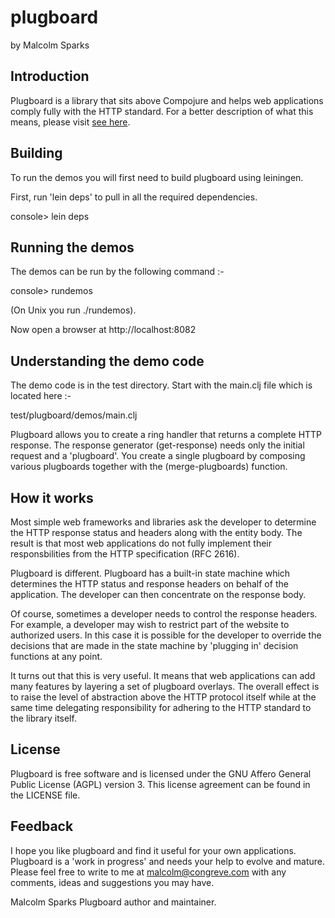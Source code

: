 # plugboard
by Malcolm Sparks

## Introduction

Plugboard is a library that sits above Compojure and helps web applications comply fully with the HTTP standard. For a better
description of what this means, please visit [see here](http://webmachine.basho.com/diagram.html).

## Building

To run the demos you will first need to build plugboard using leiningen.

First, run 'lein deps' to pull in all the required dependencies.

console> lein deps

## Running the demos

The demos can be run by the following command :-

console> rundemos

(On Unix you run ./rundemos).

Now open a browser at http://localhost:8082

## Understanding the demo code

The demo code is in the test directory. Start with the main.clj file which is located here :-

test/plugboard/demos/main.clj

Plugboard allows you to create a ring handler that returns a complete HTTP response. The response generator (get-response) needs
only the initial request and a 'plugboard'. You create a single plugboard by composing various plugboards together with the
(merge-plugboards) function.

## How it works

Most simple web frameworks and libraries ask the developer to determine the HTTP response status and headers along with the entity
body. The result is that most web applications do not fully implement their responsbilities from the HTTP specification (RFC 2616).

Plugboard is different. Plugboard has a built-in state machine which determines the HTTP status and response headers on behalf of
the application. The developer can then concentrate on the response body.

Of course, sometimes a developer needs to control the response headers. For example, a developer may wish to restrict part of the
website to authorized users. In this case it is possible for the developer to override the decisions that are made in the state
machine by 'plugging in' decision functions at any point.

It turns out that this is very useful. It means that web applications can add many features by layering a set of plugboard
overlays. The overall effect is to raise the level of abstraction above the HTTP protocol itself while at the same time delegating
responsibility for adhering to the HTTP standard to the library itself.

## License

Plugboard is free software and is licensed under the GNU Affero General Public License (AGPL) version 3. This license agreement can
be found in the LICENSE file.

## Feedback

I hope you like plugboard and find it useful for your own applications. Plugboard is a 'work in progress' and needs your help to
evolve and mature. Please feel free to write to me at malcolm@congreve.com with any comments, ideas and suggestions you may have.

Malcolm Sparks
Plugboard author and maintainer.
